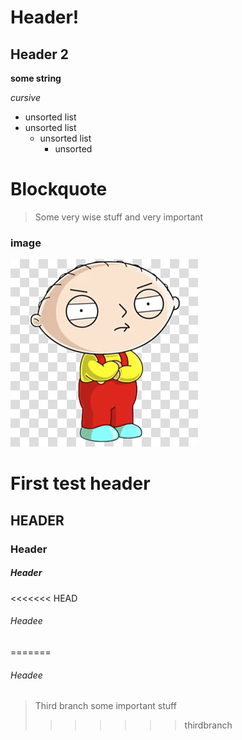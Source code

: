 # Header!
## Header 2

**some string**

*cursive*

* unsorted list
* unsorted list
    * unsorted list
        * unsorted

# Blockquote

> Some very wise stuff
> and very important
### image
![stewie](./img/stewie.jpg)

# First test header
## HEADER
### Header
##### Header
<<<<<<< HEAD
###### Headee
=======
###### Headee

> Third branch some important stuff
>>>>>>> thirdbranch
